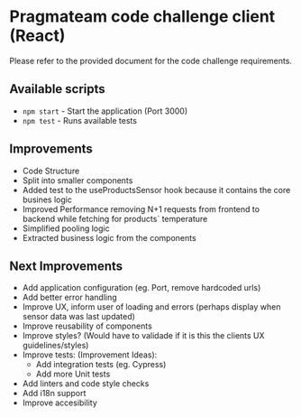 # Pragmateam code challenge client (React)

Please refer to the provided document for the code challenge requirements. 

## Available scripts

- `npm start` - Start the application (Port 3000)
- `npm test` - Runs available tests

## Improvements
- Code Structure
- Split into smaller components
- Added test to the useProductsSensor hook because it contains the core busines logic
- Improved Performance removing N+1 requests from frontend to backend while fetching for products` temperature
- Simplified pooling logic
- Extracted business logic from the components

## Next Improvements
- Add application configuration (eg. Port, remove hardcoded urls)
- Add better error handling
- Improve UX, inform user of loading and errors (perhaps display when sensor data was last updated)
- Improve reusability of components
- Improve styles? (Would have to validade if it is this the clients UX guidelines/styles)
- Improve tests: (Improvement Ideas):
  - Add integration tests (eg. Cypress)
  - Add more Unit tests
- Add linters and code style checks
- Add i18n support
- Improve accesibility
